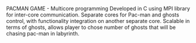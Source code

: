 PACMAN GAME - Multicore programming 
  Developed in C using MPI library for inter-core communication. 
  Separate cores for Pac-man and ghosts control, with functionality integration on another separate core. 
  Scalable in terms of ghosts, allows player to chose number of ghosts that will be chasing pac-man in labyrinth.
